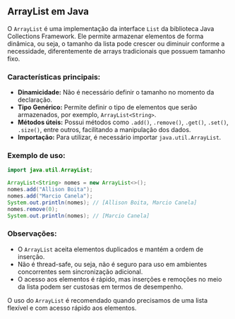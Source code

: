 ## ArrayList em Java

O `ArrayList` é uma implementação da interface `List` da biblioteca Java Collections Framework. Ele permite armazenar elementos de forma dinâmica, ou seja, o tamanho da lista pode crescer ou diminuir conforme a necessidade, diferentemente de arrays tradicionais que possuem tamanho fixo.

### Características principais:

- **Dinamicidade:** Não é necessário definir o tamanho no momento da declaração.
- **Tipo Genérico:** Permite definir o tipo de elementos que serão armazenados, por exemplo, `ArrayList<String>`.
- **Métodos úteis:** Possui métodos como `.add()`, `.remove()`, `.get()`, `.set()`, `.size()`, entre outros, facilitando a manipulação dos dados.
- **Importação:** Para utilizar, é necessário importar `java.util.ArrayList`.

### Exemplo de uso:

```java
import java.util.ArrayList;

ArrayList<String> nomes = new ArrayList<>();
nomes.add("Allison Boita");
nomes.add("Marcio Canela");
System.out.println(nomes); // [Allison Boita, Marcio Canela]
nomes.remove(0);
System.out.println(nomes); // [Marcio Canela]
```

### Observações:

- O `ArrayList` aceita elementos duplicados e mantém a ordem de inserção.
- Não é thread-safe, ou seja, não é seguro para uso em ambientes concorrentes sem sincronização adicional.
- O acesso aos elementos é rápido, mas inserções e remoções no meio da lista podem ser custosas em termos de desempenho.

O uso do `ArrayList` é recomendado quando precisamos de uma lista flexível e com acesso rápido aos elementos.
